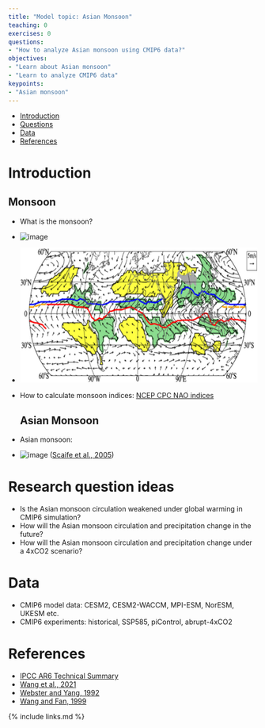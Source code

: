 ```yaml
---
title: "Model topic: Asian Monsoon"
teaching: 0
exercises: 0
questions:
- "How to analyze Asian monsoon using CMIP6 data?"
objectives:
- "Learn about Asian monsoon"
- "Learn to analyze CMIP6 data"
keypoints:
- "Asian monsoon"
---
```



*   [Introduction](#introduction)
*   [Questions](#research-question-ideas)
*   [Data](#data)
*   [References](#references)

# Introduction
  ## Monsoon
- What is the monsoon?
- ![image]()
- ![image](https://github.com/MetOs-UiO/GEO4962/blob/gh-pages/fig/Wang2021--BAMS-f1.jpg)
- How to calculate monsoon indices: [NCEP CPC NAO indices](https://www.cpc.ncep.noaa.gov/products/precip/CWlink/daily_ao_index/history/method.shtml)

  ## Asian Monsoon
- Asian monsoon: 
- ![image](https://user-images.githubusercontent.com/44640857/111969057-21e45000-8afa-11eb-8dc9-d39f98806c49.png) ([Scaife et al., 2005](https://agupubs.onlinelibrary.wiley.com/doi/epdf/10.1029/2005GL023226))

# Research question ideas
- Is the Asian monsoon circulation weakened under global warming in CMIP6 simulation? 
- How will the Asian monsoon circulation and precipitation change in the future?
- How will the Asian monsoon circulation and precipitation change under a 4xCO2 scenario? 


# Data
- CMIP6 model data: CESM2, CESM2-WACCM, MPI-ESM, NorESM, UKESM etc.
- CMIP6 experiments: historical, SSP585, piControl, abrupt-4xCO2


# References
- [IPCC AR6 Technical Summary](https://www.ipcc.ch/report/ar6/wg1/downloads/report/IPCC_AR6_WGI_TS.pdf)
- [Wang et al., 2021](https://journals.ametsoc.org/view/journals/bams/102/1/BAMS-D-19-0335.1.xml?tab_body=fulltext-display)
- [Webster and Yang, 1992](https://www.researchgate.net/publication/227706292_Monsoon_and_ENSO_Selectively_Interactive_Systems)
- [Wang and Fan, 1999](https://journals.ametsoc.org/view/journals/bams/80/4/1520-0477_1999_080_0629_cosasm_2_0_co_2.xml)


{% include links.md %}
